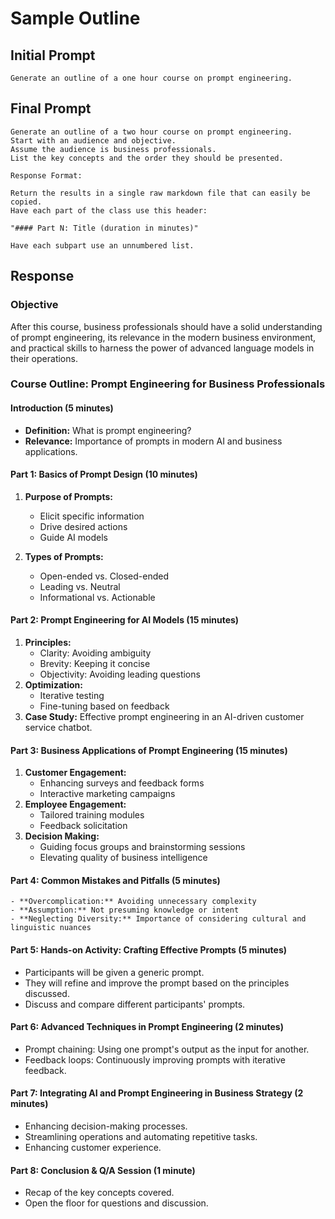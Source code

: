 # Sample Outline

## Initial Prompt

```linenums="0"
Generate an outline of a one hour course on prompt engineering.
```

## Final Prompt

```linenums="0"
Generate an outline of a two hour course on prompt engineering.
Start with an audience and objective.
Assume the audience is business professionals. 
List the key concepts and the order they should be presented.

Response Format:

Return the results in a single raw markdown file that can easily be copied.
Have each part of the class use this header:

"#### Part N: Title (duration in minutes)"

Have each subpart use an unnumbered list.
```

## Response

### Objective

After this course, business professionals should have a solid understanding of prompt engineering, its relevance in the modern business environment, and practical skills to harness the power of advanced language models in their operations.

### Course Outline: Prompt Engineering for Business Professionals

#### Introduction (5 minutes)
- **Definition:** What is prompt engineering?
- **Relevance:** Importance of prompts in modern AI and business applications.

#### Part 1: Basics of Prompt Design (10 minutes)

1. **Purpose of Prompts:** 
    * Elicit specific information
    * Drive desired actions
    * Guide AI models

2. **Types of Prompts:** 
    * Open-ended vs. Closed-ended
    * Leading vs. Neutral
    * Informational vs. Actionable

#### Part 2: Prompt Engineering for AI Models (15 minutes)

1. **Principles:** 
    - Clarity: Avoiding ambiguity
    - Brevity: Keeping it concise
    - Objectivity: Avoiding leading questions
2. **Optimization:** 
    - Iterative testing
    - Fine-tuning based on feedback
3. **Case Study:** Effective prompt engineering in an AI-driven customer service chatbot.

#### Part 3: Business Applications of Prompt Engineering (15 minutes)

1. **Customer Engagement:** 
    - Enhancing surveys and feedback forms
    - Interactive marketing campaigns
2. **Employee Engagement:** 
    - Tailored training modules
    - Feedback solicitation
3. **Decision Making:**
    - Guiding focus groups and brainstorming sessions
    - Elevating quality of business intelligence

#### Part 4: Common Mistakes and Pitfalls (5 minutes)

    - **Overcomplication:** Avoiding unnecessary complexity
    - **Assumption:** Not presuming knowledge or intent
    - **Neglecting Diversity:** Importance of considering cultural and linguistic nuances

#### Part 5: Hands-on Activity: Crafting Effective Prompts (5 minutes)

* Participants will be given a generic prompt.
* They will refine and improve the prompt based on the principles discussed.
* Discuss and compare different participants' prompts.

#### Part 6: Advanced Techniques in Prompt Engineering (2 minutes)

* Prompt chaining: Using one prompt's output as the input for another.
* Feedback loops: Continuously improving prompts with iterative feedback.

#### Part 7:  Integrating AI and Prompt Engineering in Business Strategy (2 minutes)
* Enhancing decision-making processes.
* Streamlining operations and automating repetitive tasks.
* Enhancing customer experience.

#### Part 8: Conclusion & Q/A Session (1 minute)

* Recap of the key concepts covered.
* Open the floor for questions and discussion.

